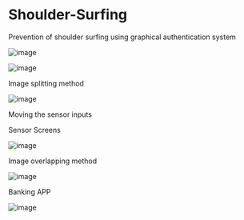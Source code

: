 # Shoulder-Surfing
Prevention of shoulder surfing using graphical authentication system



![image](https://user-images.githubusercontent.com/28794736/59961223-cf3fb500-9489-11e9-8871-953386db99c6.png)


![image](https://user-images.githubusercontent.com/28794736/59961251-26458a00-948a-11e9-8d8e-d2a509a22a9f.png)


Image splitting method 



![image](https://user-images.githubusercontent.com/28794736/59961263-4bd29380-948a-11e9-89e2-6c31aa96d22e.png)


Moving the sensor inputs




Sensor Screens 

![image](https://user-images.githubusercontent.com/28794736/59961288-8c321180-948a-11e9-8f6b-0d8806f5438c.png)



Image overlapping method 


![image](https://user-images.githubusercontent.com/28794736/59961348-504b7c00-948b-11e9-9bfc-f621dd2dcfbf.png)



Banking APP

![image](https://user-images.githubusercontent.com/28794736/59961369-91439080-948b-11e9-90b8-58965dd5072c.png)

